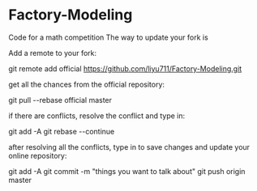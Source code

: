 # Factory-Modeling
Code for a math competition
The way to update your fork is 

Add a remote to your fork:



git remote add official https://github.com/liyu711/Factory-Modeling.git



get all the chances from the official repository:


git pull --rebase official master



if there are conflicts, resolve the conflict and type in:


git add -A
git rebase --continue



after resolving all the conflicts, type in to save changes and update your online repository:


git add -A
git commit -m "things you want to talk about"
git push origin master


